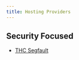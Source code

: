 ```yaml
---
title: Hosting Providers
---
```


## Security Focused

* [THC Segfault](https://www.thc.org/segfault/)
